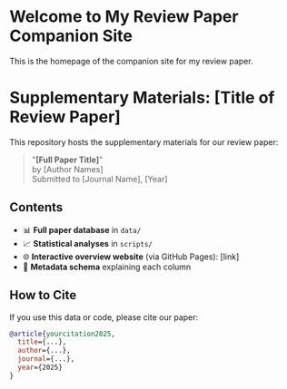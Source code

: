 # Welcome to My Review Paper Companion Site
This is the homepage of the companion site for my review paper.

# Supplementary Materials: [Title of Review Paper]

This repository hosts the supplementary materials for our review paper:

> "**[Full Paper Title]**"  
> by [Author Names]  
> Submitted to [Journal Name], [Year]

## Contents

- 📊 **Full paper database** in `data/`
- 📈 **Statistical analyses** in `scripts/`
- 🌐 **Interactive overview website** (via GitHub Pages): [link]
- 📄 **Metadata schema** explaining each column

## How to Cite

If you use this data or code, please cite our paper:

```bibtex
@article{yourcitation2025,
  title={...},
  author={...},
  journal={...},
  year={2025}
}

